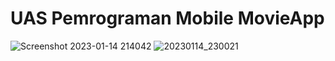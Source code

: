# UAS Pemrograman Mobile MovieApp
![Screenshot 2023-01-14 214042](https://user-images.githubusercontent.com/56013764/212480604-9b91de07-0f46-4d71-89d4-d4090a6cb681.png)
![20230114_230021](https://user-images.githubusercontent.com/56013764/212481506-90da507f-3644-4f04-8e53-0afc65d8df80.gif)
